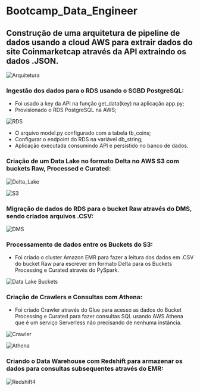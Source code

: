 # Bootcamp_Data_Engineer

## Construção de uma arquitetura de pipeline de dados usando a cloud AWS para extrair dados do site Coinmarketcap através da API extraindo os dados .JSON.

![Arquitetura](https://user-images.githubusercontent.com/45739569/218258669-fafad37f-4416-4b45-8217-4bf72c13f801.PNG)

### Ingestão dos dados para o RDS usando o SGBD PostgreSQL:

- Foi usado a key da API na função get_data(key) na aplicação app.py;
- Provisionado o RDS PostgreSQL na AWS;


![RDS](https://user-images.githubusercontent.com/45739569/218258389-71d38d08-dd2e-46c0-8ac1-7054ec677cb6.PNG)




- O arquivo model.py configurado com a tabela tb_coins;
- Configurar o endpoint do RDS na variável db_string;
- Aplicação executada consumindo API e persistido no banco de dados.

### Criação de um Data Lake no formato Delta no AWS S3 com buckets Raw, Processed e Curated:

![Delta_Lake](https://user-images.githubusercontent.com/45739569/218259255-96b34f51-3ad4-4c3c-ad30-39f08fff505c.PNG)


![S3](https://user-images.githubusercontent.com/45739569/218259611-3b0b5c30-0af4-45ce-8c41-91fd98fb1733.PNG)



### Migração de dados do RDS para o bucket Raw através do DMS, sendo criados arquivos .CSV:


![DMS](https://user-images.githubusercontent.com/45739569/224553617-b626215b-4f74-4e95-83f0-2a6d3107fe71.png)


### Processamento de dados entre os Buckets do S3:

- Foi criado o cluster Amazon EMR para fazer a leitura dos dados em .CSV do bucket Raw para escrever em formato Delta para os Buckets Processing e Curated através do PySpark.


![Data Lake Buckets](https://user-images.githubusercontent.com/45739569/224554457-89eea6a9-3a7c-48ac-b6ae-9ce659cc67f6.png)


### Criação de Crawlers e Consultas com Athena:

- Foi criado Crawler através do Glue para acesso as dados do Bucket Processing e Curated para fazer consultas SQL usando AWS Athena que é um serviço Serverless não precisando de nenhuma instância.

![Crawler](https://user-images.githubusercontent.com/45739569/224555564-2b741c10-909c-4ea6-8886-f0c5147fc1de.png)


![Athena](https://user-images.githubusercontent.com/45739569/224555727-76d0f8d5-78c3-42ee-871e-d768c6a43057.png)


### Criando o Data Warehouse com Redshift para armazenar os dados para consultas subsequentes através do EMR:


![Redshift4](https://user-images.githubusercontent.com/45739569/224556620-dc2368f7-8350-4e3d-b46f-7dac2c1055d8.png)






